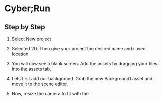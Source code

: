 # Cyber;Run

## Step by Step
1) Select New project

2) Selected 2D. Then give your project the desired name and saved location

3) You will now see a blank screen. Add the assets by dragging your files into the assets tab.

4) Lets first add our background. Grab the new Background1 asset and move it to the scene editor. 

5) Now, resize the camera to fit with the 
